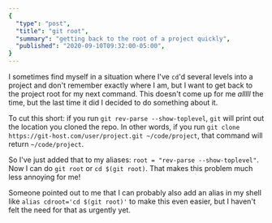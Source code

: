 ```yaml
---
{
  "type": "post",
  "title": "git root",
  "summary": "getting back to the root of a project quickly",
  "published": "2020-09-10T09:32:00-05:00",
}
---
```


I sometimes find myself in a situation where I've `cd`'d several levels into a project and don't remember exactly where I am, but I want to get back to the project root for my next command.
This doesn't come up for me *alllll* the time, but the last time it did I decided to do something about it.

To cut this short: if you run `git rev-parse --show-toplevel`, `git` will print out the location you cloned the repo.
In other words, if you run `git clone https://git-host.com/user/project.git ~/code/project`, that command will return `~/code/project`.

So I've just added that to my aliases: `root = "rev-parse --show-toplevel"`.
Now I can do `git root` or `cd $(git root)`.
That makes this problem much less annoying for me!

Someone pointed out to me that I can probably also add an alias in my shell like `alias cdroot='cd $(git root)'` to make this even easier, but I haven't felt the need for that as urgently yet.
